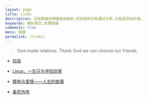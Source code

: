 ```yaml
---
layout: page
title: Links
description: 没有链接的博客是孤独的,好的资料只有通过分享,才能显现出价值。
keywords: 精彩美文,友情链接
comments: true
menu: 链接
permalink: /links/
---
```


> God made relatives. Thank God we can choose our friends.

* [拉祜](http://wentao1213.com)

* [Linus，一生只为寻找欢笑](https://zhuanlan.zhihu.com/p/19796979?columnSlug=mactalk)
* [模电与爱情——人生的故事](http://bbs.eeworld.com.cn/thread-450923-1-1.html)
* [香农外传](http://blog.sciencenet.cn/blog-453322-978153.html)
